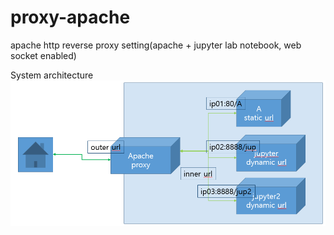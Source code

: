 # proxy-apache
apache http reverse proxy setting(apache + jupyter lab notebook, web socket enabled)  

System architecture  
![System architecture](./docs/images/rproxy-outline.png) 
